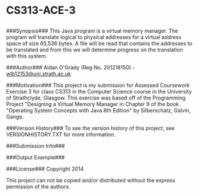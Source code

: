 CS313-ACE-3
===========
##
###Synopsis###
This Java program is a virtual memory manager. The program will translate
logical to physical addresses for a virtual address space of size 65,536 bytes.
A file will be read that contains the addresses to be translated and from this
we will determine progress on the translation with this system.

###Author###
Aidan O'Grady (Reg No. 201218150) - wlb12153@uni.strath.ac.uk

###Motivation###
This project is my submission for Assessed Coursework Exercise 3 for class CS313
in the Computer Science course in the University of Strathclyde, Glasgow. This
exercise was based off of the Programming Project "Designing a Virtual Memory 
Manager in Chapter 9 of the book "Operating System Concepts with Java 8th
Edition" by Silberschatz, Galvin, Gange.

###Version History###
To see the version history of this project, see VERSIONHISTORY.TXT for more
information.

###Submission Info###

###Output Example###

###License###
Copyright 2014 

This project can not be copied and/or distributed without the express permission
of the authors.

